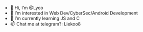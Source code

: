 - 👋 Hi, I’m @Lyco
- 👀 I’m interested in Web Dev/CyberSec/Android Development
- 🌱 I’m currently learning JS and C
- 📫 Chat me at telegram?: Liekoo8 

<!---
 Pagod nako pls lang
--->
